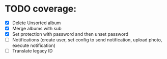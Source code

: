 # TODO coverage:

- [x] Delete Unsorted album
- [x] Merge albums with sub
- [x] Set protection with password and then unset password
- [ ] Notifications (create user, set config to send notification, upload photo, execute notification)
- [ ] Translate legacy ID
